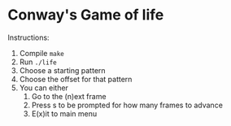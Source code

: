 Conway's Game of life
=====================

Instructions:

1. Compile `make`
2. Run `./life`
3. Choose a starting pattern
4. Choose the offset for that pattern
5. You can either
    1. Go to the (n)ext frame
    2. Press s to be prompted for how many frames to advance
    3. E(x)it to main menu
